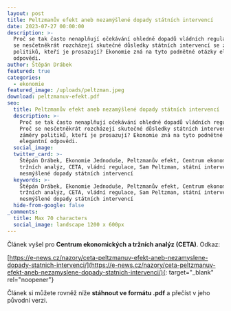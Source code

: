 ```yaml
---
layout: post
title: Peltzmanův efekt aneb nezamýšlené dopady státních intervencí
date: 2023-07-27 00:00:00
description: >-
  Proč se tak často nenaplňují očekávání ohledně dopadů vládních regulací? Proč
  se nesčetněkrát rozcházejí skutečné důsledky státních intervencí se záměry
  politiků, kteří je prosazují? Ekonomie zná na tyto podnětné otázky elegantní
  odpovědi. 
author: Štěpán Drábek
featured: true
categories:
  - ekonomie
featured_image: /uploads/peltzman.jpeg
download: peltzmanuv-efekt.pdf
seo:
  title: Peltzmanův efekt aneb nezamýšlené dopady státních intervencí
  description: >-
    Proč se tak často nenaplňují očekávání ohledně dopadů vládních regulací?
    Proč se nesčetněkrát rozcházejí skutečné důsledky státních intervencí se
    záměry politiků, kteří je prosazují? Ekonomie zná na tyto podnětné otázky
    elegantní odpovědi. 
  social_image:
  twitter_card: >-
    Štěpán Drábek, Ekonomie Jednoduše, Peltzmanův efekt, Centrum ekonomických a
    tržních analýz, CETA, vládní regulace, Sam Peltzman, státní intervence,
    nesmýšlené dopady státních intervencí
  keywords: >-
    Štěpán Drábek, Ekonomie Jednoduše, Peltzmanův efekt, Centrum ekonomických a
    tržních analýz, CETA, vládní regulace, Sam Peltzman, státní intervence,
    nesmýšlené dopady státních intervencí
  hide-from-google: false
_comments:
  title: Max 70 characters
  social_image: landscape 1200 x 600px
---
```

Článek vyšel pro&nbsp;**Centrum ekonomických a tržních analýz (CETA)**. Odkaz:

[https://e-news.cz/nazory/ceta-peltzmanuv-efekt-aneb-nezamyslene-dopady-statnich-intervenci/](https://e-news.cz/nazory/ceta-peltzmanuv-efekt-aneb-nezamyslene-dopady-statnich-intervenci/){: target="_blank" rel="noopener"}

Článek si můžete rovněž níže&nbsp;**stáhnout ve formátu .pdf**&nbsp;a přečíst v jeho původní verzi.